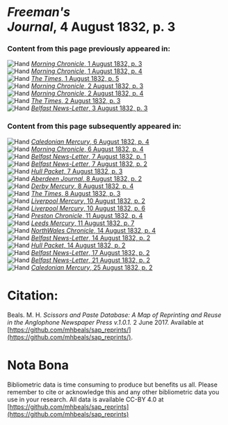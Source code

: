 # *Freeman's Journal*, 4 August 1832, p. 3  
  
### Content from this page previously appeared in:  
![Hand](http://scissorsandpaste.net/wp-content/uploads/2017/06/smallhandpointer.png) [*Morning Chronicle*, 1 August 1832, p. 3](https://mhbeals.github.io/sap_html/Morning-Chronicle/Morning-Chronicle-1-August-1832-p-3)  
![Hand](http://scissorsandpaste.net/wp-content/uploads/2017/06/smallhandpointer.png) [*Morning Chronicle*, 1 August 1832, p. 4](https://mhbeals.github.io/sap_html/Morning-Chronicle/Morning-Chronicle-1-August-1832-p-4)  
![Hand](http://scissorsandpaste.net/wp-content/uploads/2017/06/smallhandpointer.png) [*The Times*, 1 August 1832, p. 5](https://mhbeals.github.io/sap_html/The-Times/The-Times-1-August-1832-p-5)  
![Hand](http://scissorsandpaste.net/wp-content/uploads/2017/06/smallhandpointer.png) [*Morning Chronicle*, 2 August 1832, p. 3](https://mhbeals.github.io/sap_html/Morning-Chronicle/Morning-Chronicle-2-August-1832-p-3)  
![Hand](http://scissorsandpaste.net/wp-content/uploads/2017/06/smallhandpointer.png) [*Morning Chronicle*, 2 August 1832, p. 4](https://mhbeals.github.io/sap_html/Morning-Chronicle/Morning-Chronicle-2-August-1832-p-4)  
![Hand](http://scissorsandpaste.net/wp-content/uploads/2017/06/smallhandpointer.png) [*The Times*, 2 August 1832, p. 3](https://mhbeals.github.io/sap_html/The-Times/The-Times-2-August-1832-p-3)  
![Hand](http://scissorsandpaste.net/wp-content/uploads/2017/06/smallhandpointer.png) [*Belfast News-Letter*, 3 August 1832, p. 3](https://mhbeals.github.io/sap_html/Belfast-News-Letter/Belfast-News-Letter-3-August-1832-p-3)  
  
### Content from this page subsequently appeared in:  
![Hand](http://scissorsandpaste.net/wp-content/uploads/2017/06/smallhandpointer.png) [*Caledonian Mercury*, 6 August 1832, p. 4](https://mhbeals.github.io/sap_html/Caledonian-Mercury/Caledonian-Mercury-6-August-1832-p-4)  
![Hand](http://scissorsandpaste.net/wp-content/uploads/2017/06/smallhandpointer.png) [*Morning Chronicle*, 6 August 1832, p. 4](https://mhbeals.github.io/sap_html/Morning-Chronicle/Morning-Chronicle-6-August-1832-p-4)  
![Hand](http://scissorsandpaste.net/wp-content/uploads/2017/06/smallhandpointer.png) [*Belfast News-Letter*, 7 August 1832, p. 1](https://mhbeals.github.io/sap_html/Belfast-News-Letter/Belfast-News-Letter-7-August-1832-p-1)  
![Hand](http://scissorsandpaste.net/wp-content/uploads/2017/06/smallhandpointer.png) [*Belfast News-Letter*, 7 August 1832, p. 2](https://mhbeals.github.io/sap_html/Belfast-News-Letter/Belfast-News-Letter-7-August-1832-p-2)  
![Hand](http://scissorsandpaste.net/wp-content/uploads/2017/06/smallhandpointer.png) [*Hull Packet*, 7 August 1832, p. 3](https://mhbeals.github.io/sap_html/Hull-Packet/Hull-Packet-7-August-1832-p-3)  
![Hand](http://scissorsandpaste.net/wp-content/uploads/2017/06/smallhandpointer.png) [*Aberdeen Journal*, 8 August 1832, p. 2](https://mhbeals.github.io/sap_html/Aberdeen-Journal/Aberdeen-Journal-8-August-1832-p-2)  
![Hand](http://scissorsandpaste.net/wp-content/uploads/2017/06/smallhandpointer.png) [*Derby Mercury*, 8 August 1832, p. 4](https://mhbeals.github.io/sap_html/Derby-Mercury/Derby-Mercury-8-August-1832-p-4)  
![Hand](http://scissorsandpaste.net/wp-content/uploads/2017/06/smallhandpointer.png) [*The Times*, 8 August 1832, p. 3](https://mhbeals.github.io/sap_html/The-Times/The-Times-8-August-1832-p-3)  
![Hand](http://scissorsandpaste.net/wp-content/uploads/2017/06/smallhandpointer.png) [*Liverpool Mercury*, 10 August 1832, p. 2](https://mhbeals.github.io/sap_html/Liverpool-Mercury/Liverpool-Mercury-10-August-1832-p-2)  
![Hand](http://scissorsandpaste.net/wp-content/uploads/2017/06/smallhandpointer.png) [*Liverpool Mercury*, 10 August 1832, p. 6](https://mhbeals.github.io/sap_html/Liverpool-Mercury/Liverpool-Mercury-10-August-1832-p-6)  
![Hand](http://scissorsandpaste.net/wp-content/uploads/2017/06/smallhandpointer.png) [*Preston Chronicle*, 11 August 1832, p. 4](https://mhbeals.github.io/sap_html/Preston-Chronicle/Preston-Chronicle-11-August-1832-p-4)  
![Hand](http://scissorsandpaste.net/wp-content/uploads/2017/06/smallhandpointer.png) [*Leeds Mercury*, 11 August 1832, p. 7](https://mhbeals.github.io/sap_html/Leeds-Mercury/Leeds-Mercury-11-August-1832-p-7)  
![Hand](http://scissorsandpaste.net/wp-content/uploads/2017/06/smallhandpointer.png) [*NorthWales Chronicle*, 14 August 1832, p. 4](https://mhbeals.github.io/sap_html/NorthWales-Chronicle/NorthWales-Chronicle-14-August-1832-p-4)  
![Hand](http://scissorsandpaste.net/wp-content/uploads/2017/06/smallhandpointer.png) [*Belfast News-Letter*, 14 August 1832, p. 2](https://mhbeals.github.io/sap_html/Belfast-News-Letter/Belfast-News-Letter-14-August-1832-p-2)  
![Hand](http://scissorsandpaste.net/wp-content/uploads/2017/06/smallhandpointer.png) [*Hull Packet*, 14 August 1832, p. 2](https://mhbeals.github.io/sap_html/Hull-Packet/Hull-Packet-14-August-1832-p-2)  
![Hand](http://scissorsandpaste.net/wp-content/uploads/2017/06/smallhandpointer.png) [*Belfast News-Letter*, 17 August 1832, p. 2](https://mhbeals.github.io/sap_html/Belfast-News-Letter/Belfast-News-Letter-17-August-1832-p-2)  
![Hand](http://scissorsandpaste.net/wp-content/uploads/2017/06/smallhandpointer.png) [*Belfast News-Letter*, 21 August 1832, p. 2](https://mhbeals.github.io/sap_html/Belfast-News-Letter/Belfast-News-Letter-21-August-1832-p-2)  
![Hand](http://scissorsandpaste.net/wp-content/uploads/2017/06/smallhandpointer.png) [*Caledonian Mercury*, 25 August 1832, p. 2](https://mhbeals.github.io/sap_html/Caledonian-Mercury/Caledonian-Mercury-25-August-1832-p-2)  


# Citation: 

Beals. M. H. *Scissors and Paste Database: A Map of Reprinting and Reuse in the Anglophone Newspaper Press v.1.0.1.* 2 June 2017. Available at [https://github.com/mhbeals/sap_reprints/](https://github.com/mhbeals/sap_reprints/). 

# Nota Bona

Bibliometric data is time consuming to produce but benefits us all. Please remember to cite or acknowledge this and any other bibliometric data you use in your research. All data is available CC-BY 4.0 at [https://github.com/mhbeals/sap_reprints](https://github.com/mhbeals/sap_reprints)